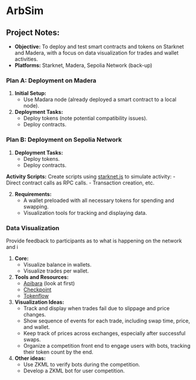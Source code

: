# ArbSim


## **Project Notes:**

- **Objective:** To deploy and test smart contracts and tokens on Starknet and Madera, with a focus on data visualization for trades and wallet activities.
- **Platforms:** Starknet, Madera, Sepolia Network (back-up)

### **Plan A: Deployment on Madera**

1. **Initial Setup:**
    - Use Madara node (already deployed a smart contract to a local node).
2. **Deployment Tasks:**
    - Deploy tokens (note potential compatibility issues).
    - Deploy contracts.

### **Plan B: Deployment on Sepolia Network**

1. **Deployment Tasks:**
    - Deploy tokens.
    - Deploy contracts.

**Activity Scripts:**
 Create scripts using [starknet.js](https://www.starknetjs.com) to simulate activity:
	- Direct contract calls as RPC calls.
	- Transaction creation, etc.

2.  **Requirements:**
    - A wallet preloaded with all necessary tokens for spending and swapping.
    - Visualization tools for tracking and displaying data.

### **Data Visualization**
Provide feedback to participants as to what is happening on the network and i
1. **Core:**
    - Visualize balance in wallets.
    - Visualize trades per wallet.
2. **Tools and Resources:**
    - [Apibara](https://www.apibara.com/) (look at first)
    - [Checkpoint](https://checkpoint.fyi/#/)
    - [Tokenflow](https://tokenflow.live/)
3. **Visualization Ideas:**
    - Track and display when trades fail due to slippage and price changes.
    - Show sequence of events for each trade, including swap time, price, and wallet.
    - Keep track of prices across exchanges, especially after successful swaps.
    - Organize a competition front end to engage users with bots, tracking their token count by the end.
4. **Other ideas:**
    - Use ZKML to verify bots during the competition.
    - Develop a ZKML bot for user competition.

